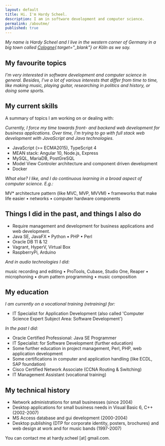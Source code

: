 ```yaml
---
layout: default
title: Hi. I'm Hardy Scheel.
description: I am in software development and computer science.
permalink: /aboutme/
published: true
---
```


*My name is Hardy Scheel and I live in the western corner of Germany in a big town called [Cologne](https://goo.gl/maps/4HdXxkBrVhZFC8uF8){:target="_blank"} or Köln as we say.*

## My favourite topics
*I’m very interested in software development and computer science in general. Besides, I've a lot of various interests that differ from time to time, like making music, playing guitar, researching in politics and history, or doing some sports.*

## My current skills
A summary of topics I am working on or dealing with:

*Currently, I force my time towards front- and backend web development for business applications. Over time, I'm trying to go with full stack web development with JavaScript and Java technologies.*

- JavaScript (>= ECMA2015), TypeScript 4
- MEAN stack: Angular 10, Node.js, Express
- MySQL, MariaDB, PostGreSQL
- Model View Controler architecture and component driven development
- Docker

*What else? I like, and I do continuous learning in a broad aspect of computer science. E.g.:*

MV* architecture pattern (like MVC, MVP, MVVM) &bull; frameworks that make life easier &bull; networks &bull; computer hardware components

## Things I did in the past, and things I also do

- Require management and development for business applications and web development.
- Java SE, JavaFX &bull; Python &bull; PHP &bull; Perl
- Oracle DB 11 & 12
- Vagrant, HyperV, Virtual Box
- RaspberryPi, Arduino

*And in audio technologies I did:*

 music recording and editing &bull; ProTools, Cubase, Studio One, Reaper &bull; microphoning &bull; drum pattern programming &bull; music composition

<!--
## My works (currently)
-->

## My education
*I am currently on a vocational training (retraining) for:*
- IT Specialist for Application Development (also called 'Computer Science Expert Subject Area: Software Development')

*In the past I did:*
- Oracle Certified Professional: Java SE Programmer
- IT Specialist: for Software Development (further education)
- Some further education in project management, Perl, PHP, web application development
- Some certifications in computer and application handling (like ECDL, SAP foundation)
- Cisco Certified Network Associate (CCNA Routing & Switching)
- IT Management Assistant (vocational training)

## My technical history
- Network administrations for small businesses (since 2004)
- Desktop applications for small business needs in Visual Basic 6, C++ (2002-2007)
- MS Access database and gui development (2000-2004)
- Desktop publishing (DTP for corporate identity, posters, brochures) and web design at work and for music bands (1997-2007)

You can contact me at hardy.scheel [at] gmail.com.